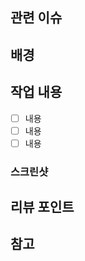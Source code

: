 ## 관련 이슈

## 배경

## 작업 내용

- [ ] 내용
- [ ] 내용
- [ ] 내용

### 스크린샷

<!--
이하는 꼭 채울 내용은 아님. 제목도 유동적으로 쓰기.
-->
## 리뷰 포인트
<!--
고민한 내용, 질문
-->

## 참고
